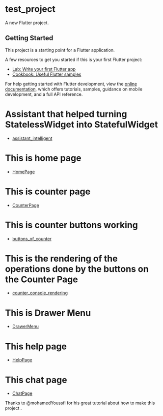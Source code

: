 # test_project

A new Flutter project.

## Getting Started

This project is a starting point for a Flutter application.

A few resources to get you started if this is your first Flutter project:

- [Lab: Write your first Flutter app](https://docs.flutter.dev/get-started/codelab)
- [Cookbook: Useful Flutter samples](https://docs.flutter.dev/cookbook)

For help getting started with Flutter development, view the
[online documentation](https://docs.flutter.dev/), which offers tutorials,
samples, guidance on mobile development, and a full API reference.

# Assistant that helped turning StatelessWidget into StatefulWidget

- [assistant_intelligent](project_pics/assisstant_pour_rendre_stless_en_stfull_widget.png)

# This is home page 

 - [HomePage](project_pics/home_page.png)

# This is counter page

- [CounterPage](project_pics/Counter_page.png)

# This is counter buttons working

- [buttons_of_counter](project_pics/counter_buttons_working.png)

# This is the rendering of the operations done by the buttons on the Counter Page

- [counter_console_rendering](project_pics/capture_counter_sur_console.png)

# This is Drawer Menu

- [DrawerMenu](project_pics/Drawer_menu.png)

# This help page

- [HelpPage](project_pics/help_page.png)

# This chat page

- [ChatPage](project_pics/chat_page.png)


Thanks to @mohamedYoussfi for his great tutorial about how to make this project .

